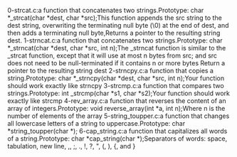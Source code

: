 0-strcat.c:a function that concatenates two strings.Prototype: char *_strcat(char *dest, char *src);This function appends the src string to the dest string, overwriting the terminating null byte (\0) at the end of dest, and then adds a terminating null byte,Returns a pointer to the resulting string dest.
1-strncat.c:a function that concatenates two strings.Prototype: char *_strncat(char *dest, char *src, int n);The _strncat function is similar to the _strcat function, except that it will use at most n bytes from src; and src does not need to be null-terminated if it contains n or more bytes Return a pointer to the resulting string dest
2-strncpy.c:a function that copies a string.Prototype: char *_strncpy(char *dest, char *src, int n);Your function should work exactly like strncpy
3-strcmp.c:a function that compares two strings.Prototype: int _strcmp(char *s1, char *s2);Your function should work exactly like strcmp
4-rev_array.c:a function that reverses the content of an array of integers.Prototype: void reverse_array(int *a, int n);Where n is the number of elements of the array
5-string_toupper.c:a function that changes all lowercase letters of a string to uppercase.Prototype: char *string_toupper(char *);
6-cap_string.c:a function that capitalizes all words of a string.Prototype: char *cap_string(char *);Separators of words: space, tabulation, new line, ,, ;, ., !, ?, ", (, ), {, and }
